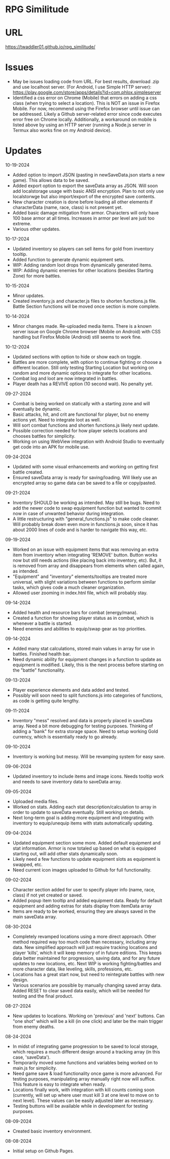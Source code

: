 # RPG Similitude
# URL
https://twaddler01.github.io/rpg_similitude/
# Issues
- May be issues loading code from URL. For best results, download .zip and use localhost server. (For Android, I use Simple HTTP server):
https://play.google.com/store/apps/details?id=com.phlox.simpleserver
- Identified a css error on Chrome (Mobile) that errors on adding a css class (when trying to select a location). This is NOT an issue in Firefox Mobile. For now, recommend using the Firefox browser until issue can be addressed. Likely a Github server-related error since code executes error free on Chrome locally. Additionally, a workaround on mobile is listed above by using an HTTP server (running a Node.js server in Termux also works fine on my Android device).

# Updates

10-19-2024
- Added option to import JSON (pasting in newSaveData.json starts a new game). This allows data to be saved.
- Added export option to export the saveData array as JSON. Will soon add localstorage usage with basic ANSI encryption. Plan to not only use localstorwge but also import/export of the encrypted save contents.
- New character creation is done before loading all other elements if characterData (name, race, class) is not present yet.
- Added basic damage mitigation from armor. Characters will only have 100 base armor at all times. Increases in armor per level are just too extreme.
- Various other updates.

10-17-2024
- Updated inventory so players can sell items for gold from inventory tooltip.
- Added function to generate dynamic equipment sets.
- WIP: Adding random loot drops from dynamically generated items.
- WIP: Adding dynamic enemies for other locations (besides Starting Zone) for more battles.

10-15-2024
- Minor updates.
- Created inventory.js and character.js files to shorten functions.js file. Battle Section functions will be moved once section is more complete.

10-14-2024
- Minor changes made. Re-uploaded media items. There is a known server issue on Google Chrome browser (Mobile on Android) with CSS handling but Firefox Mobile (Android) still seems to work fine.

10-12-2024
- Updated sections with option to hide or show each on toggle.
- Battles are more complete, with option to continue fighting or choose a different location. Still only testing Starting Location but working on random and more dynamic options to integrate for other locations.
- Combat log and loot are now integrated in battles.
- Player death has a REVIVE option (10 second wait). No penalty yet.

09-27-2024
- Combat is being worked on statically with a starting zone and will eventually be dynamic.
- Basic attacks, hit, and crit are functional for player, but no enemy actions yet. Need to integrate loot as well.
- Will sort combat functions and shorten functions.js likely next update.
- Possible correction needed for how player selects locations and chooses battles for simplicity.
- Working on using WebView integration with Android Studio to eventually get code into an APK for mobile use.

09-24-2024
- Updated with some visual enhancements and working on getting first battle created.
- Ensured saveData array is ready for saving/loading. Will likely use an encrypted array so game data can be saved to a file or copy/pasted.

09-21-2024
- Inventory SHOULD be working as intended. May still be bugs. Need to add the newer code to swap equipment function but wanted to commit now in case of unwanted behavior during integration.
- A little restructuring with "general_functions.js" to make code cleaner. Will probably break down even more in functions.js soon, since it has about 2000 lines of code and is harder to navigate this way, etc.

09-19-2024
- Worked on an issue with equipment items that was removing an extra item from inventory when integrating 'REMOVE' button. Button works now but still needs actions (like placing back into inventory, etc). But, it is removed from array and disappears from elements when called again, as intended.
- "Equipment" and "inventory" elements/tooltips are treated more universal, with slight variations between functions to perform similar tasks, which gives code a much cleaner organization.
- Allowed user zooming in index.htnl file, which will probably stay.

09-14-2024
- Added health and resource bars for combat (energy/mana).
- Created a function for showing player status as in combat, which is whenever a battle is started.
- Need enemies and abilities to equip/swap gear as top priorities.

09-14-2024
- Added many stat calculations, stored main values in array for use in battles. Finished health bar.
- Need dynamic ability for equipment changes in a function to update as equipment is modified. Likely, this is the next process before starting on the "battle" functionality.

09-13-2024
- Player experience elements and data added and tested.
- Possibly will soon need to split functions.js into categories of functions, as code is getting quite lengthy.

09-11-2024
- Inventory "mess" resolved and data is properly placed in saveData array. Need a bit more debugging for testing purposes. Thinking of adding a "bank" for extra storage space. Need to setup working Gold currency, which is essentially ready to go already.

09-10-2024
- Inventory is working but messy. Will be revamping system for easy save.

09-06-2024
- Updated inventory to include items and image icons. Needs tooltip work and needs to save inventory data to saveData array.

09-05-2024
- Uploaded media files.
- Worked on stats. Adding each stat description/calculation to array in order to update to saveData eventually. Still working on details.
- Next long-term goal is adding more equipment and integrating with inventory to equip/unequip items with stats automatically updating.

09-04-2024
- Updated equipment section some more. Added default equipment and stat information. Armor is now totaled up based on what is equipped starting out, will add other stats dynamically soon.
- Likely need a few functions to update equipment slots as equipment is swapped, etc.
- Need current icon images uploaded to Github for full functionality.

09-02-2024
- Character section added for user to specify player info (name, race, class) if not yet created or saved.
- Added popup item tooltip and added equipment data. Ready for default equipment and adding extras for stats display from itemData array
- Items are ready to be worked, ensuring they are always saved in the main saveData array.

08-30-2024
- Completely revamped locations using a more direct approach. Other method required way too much code than necessary, including array data. New simplified approach will just require tracking locations and player 'kills', which it will keep memory of in future editions. This keeps data better maintained for progression, saving data, and for any future updates to new locations, etc. Next WIP is working fighting/battles and more character data, like leveling, skills, professions, etc.
- Locations has a great start now, but need to reintegrate battles with new design.
- Various scenarios are possible by manually changing saved array data. Added RESET to clear saved data easily, which will be needed for testing and the final product.

08-27-2024
- New updates to locations. Working on 'previous' and 'next' buttons. Can "one shot" which will be a kill (in one click) and later be the main trigger from enemy deaths.

08-24-2024
- In midst of integrating game progression to be saved to local storage, which requires a much different design around a tracking array (in this case, 'saveData').
- Temporarily moved some functions and variables being worked on to main.js for simplicity.
- Need game save & load functionality once game is more advanced. For testing purposes, manipulating array manually right now will suffice. This feature is easy to integrate when ready.
- Locations finally work, with integration with kill counts coming soon (currently, will set up where user must kill 3 at one level to move on to next level). These values can be easily adjusted later as necessary.
- Testing buttons will be available while in development for testing purposes.

08-09-2024
- Created basic inventory environment.

08-08-2024
- Initial setup on Github Pages.
